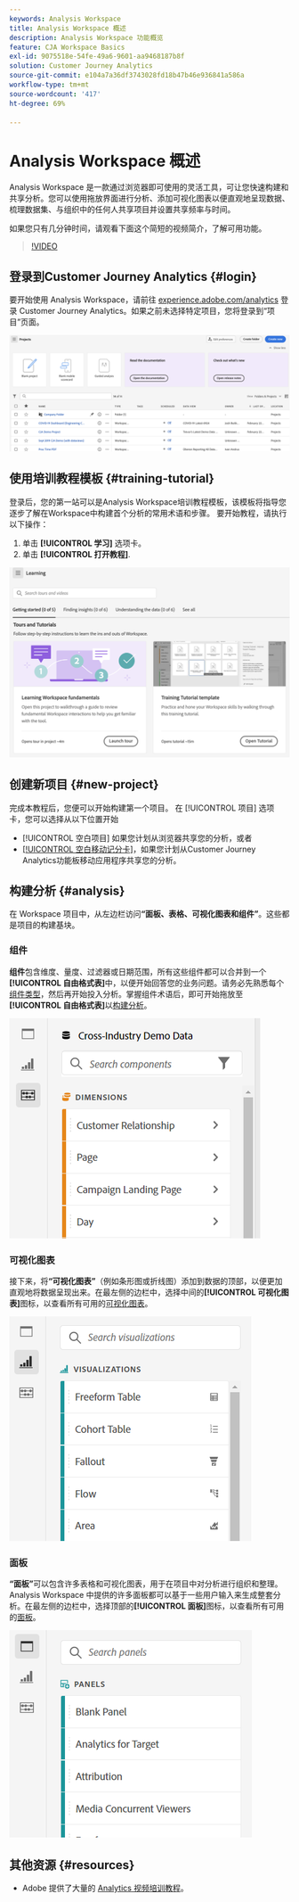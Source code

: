 ```yaml
---
keywords: Analysis Workspace
title: Analysis Workspace 概述
description: Analysis Workspace 功能概览
feature: CJA Workspace Basics
exl-id: 9075518e-54fe-49a6-9601-aa9468187b8f
solution: Customer Journey Analytics
source-git-commit: e104a7a36df3743028fd18b47b46e936841a586a
workflow-type: tm+mt
source-wordcount: '417'
ht-degree: 69%

---
```


# Analysis Workspace 概述

Analysis Workspace 是一款通过浏览器即可使用的灵活工具，可让您快速构建和共享分析。您可以使用拖放界面进行分析、添加可视化图表以便直观地呈现数据、梳理数据集、与组织中的任何人共享项目并设置共享频率与时间。

如果您只有几分钟时间，请观看下面这个简短的视频简介，了解可用功能。

>[!VIDEO](https://video.tv.adobe.com/v/26266/?quality=12)

## 登录到Customer Journey Analytics {#login}

要开始使用 Analysis Workspace，请前往 [experience.adobe.com/analytics](https://experience.adobe.com/analytics) 登录 Customer Journey Analytics。如果之前未选择特定项目，您将登录到“项目”页面。

![](assets/create-new-project.png)

## 使用培训教程模板 {#training-tutorial}

登录后，您的第一站可以是Analysis Workspace培训教程模板，该模板将指导您逐步了解在Workspace中构建首个分析的常用术语和步骤。 要开始教程，请执行以下操作：

1. 单击 **[!UICONTROL 学习]** 选项卡。
1. 单击 **[!UICONTROL 打开教程]**.

![](assets/training-tutorial.png)

## 创建新项目 {#new-project}

完成本教程后，您便可以开始构建第一个项目。 在 [!UICONTROL 项目] 选项卡，您可以选择从以下位置开始

* [!UICONTROL 空白项目] 如果您计划从浏览器共享您的分析，或者
* [[!UICONTROL 空白移动记分卡]](/help/mobile-app/curator.md)，如果您计划从Customer Journey Analytics功能板移动应用程序共享您的分析。

## 构建分析 {#analysis}

在 Workspace 项目中，从左边栏访问&#x200B;**“面板、表格、可视化图表和组件”**。这些都是项目的构建基块。

### 组件

**组件**&#x200B;包含维度、量度、过滤器或日期范围，所有这些组件都可以合并到一个&#x200B;**[!UICONTROL 自由格式表]**&#x200B;中，以便开始回答您的业务问题。请务必先熟悉每个[组件类型](/help/components/overview.md)，然后再开始投入分析。掌握组件术语后，即可开始拖放至&#x200B;**[!UICONTROL 自由格式表]**&#x200B;以[构建分析](/help/analysis-workspace/build-workspace-project/freeform-overview.md)。

![](assets/build-components.png)

### 可视化图表

接下来，将&#x200B;**“可视化图表”**（例如条形图或折线图）添加到数据的顶部，以便更加直观地将数据呈现出来。在最左侧的边栏中，选择中间的&#x200B;**[!UICONTROL 可视化图表]**&#x200B;图标，以查看所有可用的[可视化图表](/help/analysis-workspace/visualizations/freeform-analysis-visualizations.md)。

![](assets/build-visualizations.png)

### 面板

**“面板”**&#x200B;可以包含许多表格和可视化图表，用于在项目中对分析进行组织和整理。Analysis Workspace 中提供的许多面板都可以基于一些用户输入来生成整套分析。在最左侧的边栏中，选择顶部的&#x200B;**[!UICONTROL 面板]**&#x200B;图标，以查看所有可用的[面板](/help/analysis-workspace/c-panels/panels.md)。

![](assets/build-panels.png)

## 其他资源 {#resources}

* Adobe 提供了大量的 [Analytics 视频培训教程](https://experienceleague.adobe.com/docs/analytics-learn/tutorials/overview.html?lang=zh-Hans)。

